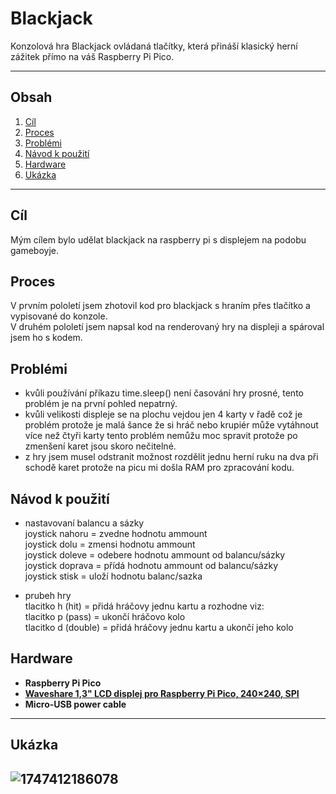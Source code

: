 # Blackjack

Konzolová hra Blackjack ovládaná tlačítky, která přináší klasický herní zážitek přímo na váš Raspberry Pi Pico.

---

## Obsah
1. [Cíl](#Cíl)
2. [Proces](#Proces)
3. [Problémi](#Problémi)
4. [Návod k použití](#Návodkpoužití)
5. [Hardware](#hardware)
6. [Ukázka](#ukázka)

---

## Cíl  
  Mým cílem bylo udělat blackjack na raspberry pi s displejem na podobu gameboyje.  
  
## Proces  
  V prvním pololetí jsem zhotovil kod pro blackjack s hraním přes tlačítko a vypisované do konzole.  
  V druhém pololetí jsem napsal kod na renderovaný hry na displeji a spároval jsem ho s kodem.  
  
## Problémi  
  - kvůli používání příkazu time.sleep() není časování hry prosné, tento problém je na první pohled nepatrný.  
  - kvůli velikosti displeje se na plochu vejdou jen 4 karty v řadě což je problém protože je malá šance že si hráč nebo krupiér 
    může vytáhnout více než čtyři karty tento problém nemůžu moc spravit protože po zmenšení karet jsou skoro nečitelné.  
  - z hry jsem musel odstranit možnost rozdělit jednu herní ruku na dva při schodě karet protože na picu mi došla RAM pro zpracování kodu.  
  
## Návod k použití
  - nastavovaní balancu a sázky  
      joystick nahoru     = zvedne hodnotu ammount  
      joystick dolu       = zmensi hodnotu ammount  
      joystick doleve     = odebere hodnotu ammount od balancu/sázky  
      joystick doprava    = přídá hodnotu ammount od balancu/sázky  
      joystick stisk      = uloží hodnotu balanc/sazka  
  
  - prubeh hry  
      tlacitko h (hit)    = přidá hráčovy jednu kartu a rozhodne viz:    
      tlacitko p (pass)   = ukončí hráčovo kolo    
      tlacitko d (double) = přidá hráčovy jednu kartu a ukončí jeho kolo  
    
## Hardware
- **Raspberry Pi Pico**
- **[Waveshare 1,3" LCD displej pro Raspberry Pi Pico, 240×240, SPI](https://rpishop.cz/lcd-oled-displeje/4022-waveshare-13-lcd-displej-pro-raspberry-pi-pico-240240-spi.html)**
- **Micro-USB power cable**

---
## Ukázka
![1747412186078](https://github.com/user-attachments/assets/97c523bc-52c9-4472-8c38-767d63d46572)
---
